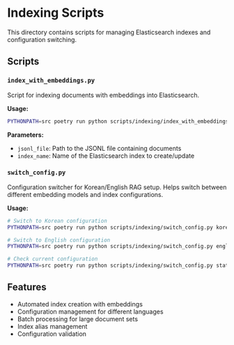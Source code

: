 # Indexing Scripts

This directory contains scripts for managing Elasticsearch indexes and configuration switching.

## Scripts

### `index_with_embeddings.py`
Script for indexing documents with embeddings into Elasticsearch.

**Usage:**
```bash
PYTHONPATH=src poetry run python scripts/indexing/index_with_embeddings.py <jsonl_file> <index_name>
```

**Parameters:**
- `jsonl_file`: Path to the JSONL file containing documents
- `index_name`: Name of the Elasticsearch index to create/update

### `switch_config.py`
Configuration switcher for Korean/English RAG setup. Helps switch between different embedding models and index configurations.

**Usage:**
```bash
# Switch to Korean configuration
PYTHONPATH=src poetry run python scripts/indexing/switch_config.py korean

# Switch to English configuration
PYTHONPATH=src poetry run python scripts/indexing/switch_config.py english

# Check current configuration
PYTHONPATH=src poetry run python scripts/indexing/switch_config.py status
```

## Features

- Automated index creation with embeddings
- Configuration management for different languages
- Batch processing for large document sets
- Index alias management
- Configuration validation